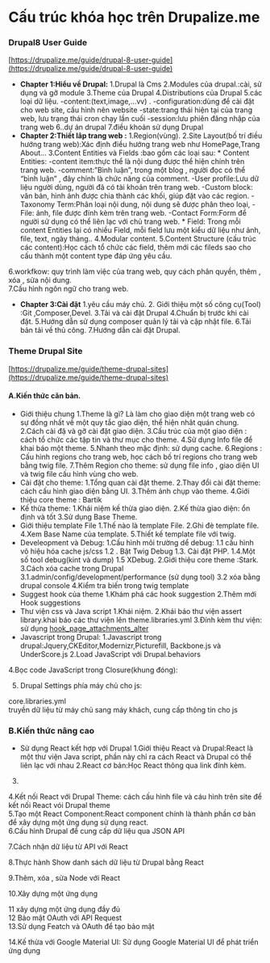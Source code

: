 # Cấu trúc khóa học trên Drupalize.me



### Drupal8 User Guide

[https://drupalize.me/guide/drupal-8-user-guide](https://drupalize.me/guide/drupal-8-user-guide)

* **Chapter 1:Hiểu về Drupal:** 1.Drupal là Cms 2.Modules của drupal.:cài, sử dụng và gỡ module 3.Theme của Drupal 4.Distributions của Drupal 5.các loại dữ liệu. -content:\(text,image,...vv\) . -configuration:dùng để cài đặt cho web site, cấu hình nên website -state:trang thái hiện tại của trang web, lưu trạng thái cron chạy lần cuối -session:lưu phiên đăng nhập của trang web 6..dự án drupal 7.điều khoản sử dụng Drupal
* **Chapter 2:Thiết lâp trang web :** 1.Region\(vùng\). 2.Site Layout\(bố trí điều hướng trang web\):Xác định điều hướng trang web như HomePage,Trang About… 3.Content Entities và Fields :bao gồm các loại sau: \* Content Entities: -content item:thực thể là nội dung được thể hiện chính trên trang web. -comment:”Bình luận”, trong một blog , người đọc có thể “bình luận” , đây chính là chức năng của comment. -User profile:Lưu dữ liệu người dùng, người đã có tài khoản trên trang web. -Custom block: văn bản, hình ảnh được chia thành các khối, giúp đặt vào các region. -Taxonomy Term:Phân loại nội dung, nội dung sẽ được phân theo loại, -File: ảnh, file được đính kèm trên trang web. -Contact Form:Form để người sử dụng có thể liên lạc với chủ trang web. \* Field: Trong mỗi content Entities lại có nhiều Field, mỗi field lưu một kiểu dữ liệu như ảnh, file, text, ngày tháng.. 4.Modular content. 5.Content Structure \(cấu trúc các content\):Học cách tổ chức các field, thêm mới các fileds sao cho cấu thành một content type đáp ứng yêu cầu.

6.workfkow: quy trình làm việc của trang web, quy cách phân quyền, thêm , xóa , sửa nội dung.  
7.Cấu hình ngôn ngữ cho trang web.

* **Chapter 3:Cài đặt** 1.yêu cầu máy chủ. 2. Giới thiệu một số công cụ\(Tool\) :Git ,Composer,Devel. 3.Tải và cài đặt Drupal 4.Chuẩn bị trước khi cài đặt. 5.Hướng dẫn sử dụng composer quản lý tải và cập nhật file. 6.Tải bản tải về thủ công. 7.Hướng dẫn cài đặt Drupal.



### Theme Drupal Site

[https://drupalize.me/guide/theme-drupal-sites](https://drupalize.me/guide/theme-drupal-sites)

#### A.Kiến thức căn bản.

* Giới thiệu chung 1.Theme là gì? Là làm cho giao diện một trang web có sự đồng nhất về một quy tắc giao diện, thể hiện nhât quán chung. 2.Cách cài đặ và gỡ cài đặt giao diện. 3.Cấu trúc của một giao diện : cách tổ chức các tập tin và thư mục cho theme. 4.Sử dụng Info file để khai báo một theme. 5.Nhanh theo mặc định: sử dụng cache. 6.Regions : Cấu hình regions cho trang web, học cách bố trí regions cho trang web bằng twig file. 7.Thêm Region cho theme: sử dụng file info , giao diện UI và twig file cấu hình vùng cho web.
* Cài đặt cho theme: 1.Tổng quan cài đặt theme. 2.Thay đổi cài đặt theme: cách cấu hình giao diện bằng UI. 3.Thêm ảnh chụp vào theme. 4.Giới thiệu core theme : Bartik
* Kế thừa theme: 1.Khái niệm kế thừa giao diện. 2.Kế thừa giao diện: ổn định và tốt 3.Sử dụng Base Theme.
* Giới thiệu template File 1.Thế nào là template File. 2.Ghi đè template file. 4.Xem Base Name của template. 5.Thiết kế template file với twig.
* Develeopment và Debug: 1.Cấu hình môi trường dể debug:  1.1 cấu hình vô hiệu hóa cache js/css  1.2 . Bật Twig Debug  1.3. Cài đặt PHP.  1.4.Một số tool debug\(kint và dump\)  1.5 XDebug. 2.Giới thiệu core theme :Stark. 3.Cách xóa cache trong Drupal  3.1.admin/config/development/performance \(sử dụng tool\)  3.2 xóa bằng drupal console 4.Kiểm tra biến trong twig template
* Suggest hook của theme 1.Khám phá các hook suggestion 2.Thêm mới Hook suggestions 
* Thư viện css và Java script 1.Khái niệm. 2.Khái báo thư viện assert library.khai báo các thư viện lên theme.libraries.yml 3.Đính kèm thư viện: sử dụng [hook\_page\_attachments\_alter](https://api.drupal.org/hook_page_attachments_alter) 
* Javascript trong Drupal: 1.Javascript trong drupal:Jquery,CKEditor,Modernizr,Picturefill, Backbone.js và UnderScore.js 2.Load JavaScript với Drupal.behaviors

4.Bọc code JavaScript trong Closure\(khung đóng\):

5. Drupal Settings phía máy chủ cho js:

core.libraries.yml  
truyền dữ liệu từ máy chủ sang máy khách, cung cấp thông tin cho js

### B.Kiến thức nâng cao

* Sử dụng React kết hợp với Drupal 1.Giới thiệu React và Drupal:React là một thư viện Java script, phần này chỉ ra cách React và Drupal có thể liên lạc với nhau 2.React cơ bản:Học React thông qua link đính kèm.

3.  
4.Kết nối React với Drupal Theme: cách cấu hình file và cáu hình trên site để kết nối React vói Drupal theme  
5.Tạo một React Component:React component chính là thành phần cơ bản để xây dựng một ứng dụng sử dụng react.  
6.Cấu hình Drupal để cung cấp dữ liệu qua JSON API

7.Cách nhận dữ liệu từ API với React

8.Thực hành Show danh sách dữ liệu từ Drupal bằng React

9.Thêm, xóa , sửa Node với React

10.Xây dựng một ứng dụng

11 xây dựng một ứng dụng đầy đủ  
12 Bảo mật OAuth với API Request  
13.Sử dụng Featch và OAuth để tạo bảo mật

14.Kế thừa với Google Material UI: Sử dụng Google Material UI để phát triển ứng dụng

